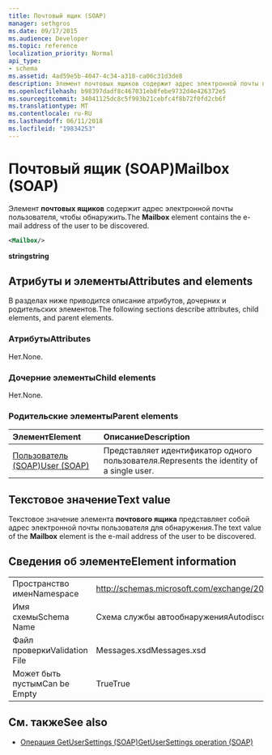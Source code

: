 ```yaml
---
title: Почтовый ящик (SOAP)
manager: sethgros
ms.date: 09/17/2015
ms.audience: Developer
ms.topic: reference
localization_priority: Normal
api_type:
- schema
ms.assetid: 4ad59e5b-4047-4c34-a318-ca06c31d3de8
description: Элемент почтовых ящиков содержит адрес электронной почты пользователя, чтобы обнаружить.
ms.openlocfilehash: b98397dadf8c467031eb8febe9732d4e426372e5
ms.sourcegitcommit: 34041125dc8c5f993b21cebfc4f8b72f0fd2cb6f
ms.translationtype: MT
ms.contentlocale: ru-RU
ms.lasthandoff: 06/11/2018
ms.locfileid: "19834253"
---
```

# <a name="mailbox-soap"></a><span data-ttu-id="1b9d0-103">Почтовый ящик (SOAP)</span><span class="sxs-lookup"><span data-stu-id="1b9d0-103">Mailbox (SOAP)</span></span>

<span data-ttu-id="1b9d0-104">Элемент **почтовых ящиков** содержит адрес электронной почты пользователя, чтобы обнаружить.</span><span class="sxs-lookup"><span data-stu-id="1b9d0-104">The **Mailbox** element contains the e-mail address of the user to be discovered.</span></span> 
  
```XML
<Mailbox/>
```

<span data-ttu-id="1b9d0-105">**string**</span><span class="sxs-lookup"><span data-stu-id="1b9d0-105">**string**</span></span>

## <a name="attributes-and-elements"></a><span data-ttu-id="1b9d0-106">Атрибуты и элементы</span><span class="sxs-lookup"><span data-stu-id="1b9d0-106">Attributes and elements</span></span>

<span data-ttu-id="1b9d0-107">В разделах ниже приводится описание атрибутов, дочерних и родительских элементов.</span><span class="sxs-lookup"><span data-stu-id="1b9d0-107">The following sections describe attributes, child elements, and parent elements.</span></span>
  
### <a name="attributes"></a><span data-ttu-id="1b9d0-108">Атрибуты</span><span class="sxs-lookup"><span data-stu-id="1b9d0-108">Attributes</span></span>

<span data-ttu-id="1b9d0-109">Нет.</span><span class="sxs-lookup"><span data-stu-id="1b9d0-109">None.</span></span>
  
### <a name="child-elements"></a><span data-ttu-id="1b9d0-110">Дочерние элементы</span><span class="sxs-lookup"><span data-stu-id="1b9d0-110">Child elements</span></span>

<span data-ttu-id="1b9d0-111">Нет.</span><span class="sxs-lookup"><span data-stu-id="1b9d0-111">None.</span></span>
  
### <a name="parent-elements"></a><span data-ttu-id="1b9d0-112">Родительские элементы</span><span class="sxs-lookup"><span data-stu-id="1b9d0-112">Parent elements</span></span>

|<span data-ttu-id="1b9d0-113">**Элемент**</span><span class="sxs-lookup"><span data-stu-id="1b9d0-113">**Element**</span></span>|<span data-ttu-id="1b9d0-114">**Описание**</span><span class="sxs-lookup"><span data-stu-id="1b9d0-114">**Description**</span></span>|
|:-----|:-----|
|[<span data-ttu-id="1b9d0-115">Пользователь (SOAP)</span><span class="sxs-lookup"><span data-stu-id="1b9d0-115">User (SOAP)</span></span>](user-soap.md) <br/> |<span data-ttu-id="1b9d0-116">Представляет идентификатор одного пользователя.</span><span class="sxs-lookup"><span data-stu-id="1b9d0-116">Represents the identity of a single user.</span></span>  <br/> |
   
## <a name="text-value"></a><span data-ttu-id="1b9d0-117">Текстовое значение</span><span class="sxs-lookup"><span data-stu-id="1b9d0-117">Text value</span></span>

<span data-ttu-id="1b9d0-118">Текстовое значение элемента **почтового ящика** представляет собой адрес электронной почты пользователя для обнаружения.</span><span class="sxs-lookup"><span data-stu-id="1b9d0-118">The text value of the **Mailbox** element is the e-mail address of the user to be discovered.</span></span> 
  
## <a name="element-information"></a><span data-ttu-id="1b9d0-119">Сведения об элементе</span><span class="sxs-lookup"><span data-stu-id="1b9d0-119">Element information</span></span>

|||
|:-----|:-----|
|<span data-ttu-id="1b9d0-120">Пространство имен</span><span class="sxs-lookup"><span data-stu-id="1b9d0-120">Namespace</span></span>  <br/> |http://schemas.microsoft.com/exchange/2010/Autodiscover  <br/> |
|<span data-ttu-id="1b9d0-121">Имя схемы</span><span class="sxs-lookup"><span data-stu-id="1b9d0-121">Schema Name</span></span>  <br/> |<span data-ttu-id="1b9d0-122">Схема службы автообнаружения</span><span class="sxs-lookup"><span data-stu-id="1b9d0-122">Autodiscover schema</span></span>  <br/> |
|<span data-ttu-id="1b9d0-123">Файл проверки</span><span class="sxs-lookup"><span data-stu-id="1b9d0-123">Validation File</span></span>  <br/> |<span data-ttu-id="1b9d0-124">Messages.xsd</span><span class="sxs-lookup"><span data-stu-id="1b9d0-124">Messages.xsd</span></span>  <br/> |
|<span data-ttu-id="1b9d0-125">Может быть пустым</span><span class="sxs-lookup"><span data-stu-id="1b9d0-125">Can be Empty</span></span>  <br/> |<span data-ttu-id="1b9d0-126">True</span><span class="sxs-lookup"><span data-stu-id="1b9d0-126">True</span></span>  <br/> |
   
## <a name="see-also"></a><span data-ttu-id="1b9d0-127">См. также</span><span class="sxs-lookup"><span data-stu-id="1b9d0-127">See also</span></span>

- [<span data-ttu-id="1b9d0-128">Операция GetUserSettings (SOAP)</span><span class="sxs-lookup"><span data-stu-id="1b9d0-128">GetUserSettings operation (SOAP)</span></span>](getusersettings-operation-soap.md)


